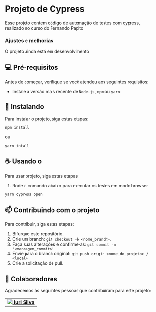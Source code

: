 # Projeto de Cypress
Esse projeto contem código de automação de testes com cypress, realizado no curso do Fernando Papito

### Ajustes e melhorias
O projeto ainda está em desenvolvimento 

## 💻 Pré-requisitos

Antes de começar, verifique se você atendeu aos seguintes requisitos:

- Instale a versão mais recente de `Node.js`, `npm` ou `yarn`


## 🚀 Instalando <Playground>

Para instalar o projeto, siga estas etapas:

```
npm install
```
ou 

```
yarn intall
```

## ☕ Usando o <Playground>

Para usar projeto, siga estas etapas:

1. Rode o comando abaixo para executar os testes em modo browser
```
yarn cypress open
```


## 📫 Contribuindo com o projeto

Para contribuir, siga estas etapas:

1. Bifurque este repositório.
2. Crie um branch: `git checkout -b <nome_branch>`.
3. Faça suas alterações e confirme-as: `git commit -m '<mensagem_commit>'`
4. Envie para o branch original: `git push origin <nome_do_projeto> / <local>`
5. Crie a solicitação de pull.

## 🤝 Colaboradores

Agradecemos às seguintes pessoas que contribuíram para este projeto:

<table>
  <tr>
    <td align="center">
      <a href="#" title="Linkedin">
        <img src="https://www.linkedin.com/in/bruna-rosa-qa/"
        <sub>
          <b>Iuri Silva</b>
        </sub>
      </a>
    </td>
  </tr>
</table>
